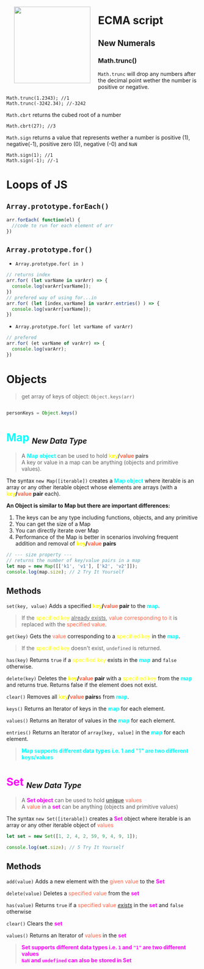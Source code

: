 <head>
  <link 
      rel="stylesheet" 
      type="text/css" 
      media="all" 
      href="../boilerplate/color"/>
  <link 
      rel="stylesheet" 
      type="text/css" 
      media="all" 
      href="../boilerplate/CSS.css"/>
  <link 
      href="https://fonts.googleapis.com/css?family=Fira+Mono:500&display=swap" 
      rel="stylesheet">
  <script src="https://code.jquery.com/jquery-3.5.1.min.js" integrity="sha256-9/aliU8dGd2tb6OSsuzixeV4y/faTqgFtohetphbbj0=" crossorigin="anonymous"></script>
<style>
.map {
  color: cyan;
  font-weight: bold;
}
.set {
  color: magenta; 
  font-weight: bold;
}
.key {
  color: yellow;
}
.value {
  color: tomato; 
}
</style>
</head>    


<img src="https://upload.wikimedia.org/wikipedia/commons/9/99/Unofficial_JavaScript_logo_2.svg" height="200px" style="float:left;margin:20px;">




# ECMA script 

## New Numerals

### Math.trunc()

`Math.trunc` will drop any numbers after the decimal point wether the number is positive or negative.

```JS
Math.trunc(1.2343); //1
Math.trunc(-3242.34); //-3242
```
`Math.cbrt` returns the cubed root of a number

```JS
Math.cbrt(27); //3
```
`Math.sign` returns a value that represents wether a number is positive (1), negative(-1), positive zero (0), negative (-0) and `NaN`

```JS
Math.sign(1); //1
Math.sign(-1); //-1
```

# Loops of JS

## `Array.prototype.forEach()`

``` js
arr.forEach( function(el) {
  //code to run for each element of arr
})
```
## `Array.prototype.for()`
- `Array.prototype.for( in )`
``` js
// returns index
arr.for( (let varName in varArr) => {
  console.log(varArr[varName]);
})
// prefered way of using for...in
arr.for( (let [index,varName] in varArr.entries() ) => {
  console.log(varArr[varName]);
})
```
- `Array.prototype.for( let varName of varArr)`

``` js
// prefered
arr.for( (et varName of varArr) => {
  console.log(varArr);
})
```
# Objects 

>get array of keys of object:
>`Object.keys(arr)`

``` js

personKeys = Object.keys()


```

# <span class="map">Map</span> <small><em><sub>New Data Type</sub></em></small>

> A <span class="map">Map object</span> can be used to hold <b class="SkyBlue"><span class="key">key</span>/<span class="value">value</span> pairs</b><br> A key or value in a map can be anything (objects and primitive values).

The syntax `new Map([iterable])` creates a <span class="map">Map object</span> where iterable is an array or any other iterable object whose elements are arrays (with a <b class="SkyBlue"><span class="key">key</span>/<span class="value">value</span> pair</b> each).

<span class="SkyBlue"><b>An Object is similar to Map but there are important differences:</b></span>
1) The keys can be any type including functions, objects, and any primitive
2) You can get the size of a Map
3) You can directly iterate over Map
4) Performance of the Map is better in scenarios involving frequent addition and removal of <b class="SkyBlue"><span class="key">key</span>/<span class="value">value</span> pairs</b>

```js
// --- size property ---
// returns the number of key/value pairs in a map
let map = new Map([['k1', 'v1'], ['k2', 'v2']]);
console.log(map.size); // 2 Try It Yourself
```
## Methods
`set(key, value)` Adds a specified <b class="SkyBlue"><span class="key">key</span>/<span class="value">value</span> pair</b> to the <span class="map">map</span>.

> If the <span class="key">specified key</span> <u>already exists</u>, <spna class="value">
  value corresponding to it
</spna> is replaced with the <span class="value">specified value</span>.

`get(key)` Gets the <span class="value">value</span> corresponding to a <span class="key">specified key</span> in the <span class="map">map</span>. 
>If the <span class="key">specified key</span> doesn't exist, `undefined` is returned.

`has(key)` Returns `true` if a <span class="key">specified key</span> exists in the <span class="map">map</span> and `false` otherwise.

`delete(key)` Deletes the <b class="SkyBlue"><span class="key">key</span>/<span class="value">value</span> pair</b> with a <span class="key">specified key</span> from the <span class="map">map</span> and returns true. Returns false if the element does not exist.

`clear()` Removes all <b class="SkyBlue"><span class="key">key</span>/<span class="value">value</span> pairs</b>s from <span class="map">map</span>.

`keys()` Returns an Iterator of keys in the <span class="map">map</span> for each element.

`values()` Returns an Iterator of values in the <span class="map">map</span> for each element.

`entries()` Returns an Iterator of `array[key, value]` in the <span class="map">map</span> for each element.

> <b class="map">Map supports different data types i.e. 1 and "1" are two different keys/values</b>  

# <span class="set">Set</span> <small><em><sub>New Data Type</sub></em></small>
> A <span class="set">Set object</span> can be used to hold <u><b>unique</b></u> <span class="value">values</span><br>
A <span class="value">value</span> in a <span class="set">set</span> can be anything (objects and primitive values)

The syntax `new Set([iterable])` creates a <span class="set">Set</span> object where iterable is an array or any other iterable object of <span class="value">values</span>
```js
let set = new Set([1, 2, 4, 2, 59, 9, 4, 9, 1]);

console.log(set.size); // 5 Try It Yourself
```
## Methods
`add(value)` Adds a new element with the <span class="value">given value</span> to the <span class="set">Set</span>

`delete(value)` Deletes a <span class="value">specified value</span> from the <span class="set">set</span>

`has(value)` Returns `true` if a <span class="value">specified value</span> <i><u>exists</u></i> in the <span class="set">set</span> and `false` otherwise

`clear()` Clears the <span class="set">set</span>

`values()` Returns an Iterator of <span class="value">values</span> in the <span class="set">set</span>

> <span class="set">Set supports different data types i.e. `1` and `"1"` are two different values</span><br>
> <span class="set">`NaN` and `undefined` can also be stored in Set</span>